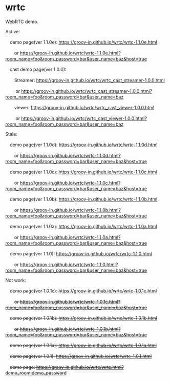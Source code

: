 # wrtc
WebRTC demo.

Active:
  
　demo page(ver 1.1.0e): https://groov-in.github.io/wrtc/wrtc-1.1.0e.html

　　or https://groov-in.github.io/wrtc/wrtc-1.1.0e.html?room_name=foo&room_password=bar&user_name=baz&host=true

　cast demo page(ver 1.0.0):
 
 　　Streamer: https://groov-in.github.io/wrtc/wrtc_cast_streamer-1.0.0.html
   
　　 or https://groov-in.github.io/wrtc/wrtc_cast_streamer-1.0.0.html?room_name=foo&room_password=bar&user_name=baz
   
 　　viewer: https://groov-in.github.io/wrtc/wrtc_cast_viewer-1.0.0.html
   
　　 or https://groov-in.github.io/wrtc/wrtc_cast_viewer-1.0.0.html?room_name=foo&room_password=bar&user_name=baz

Stale:

　demo page(ver 1.1.0d): https://groov-in.github.io/wrtc/wrtc-1.1.0d.html

　　or https://groov-in.github.io/wrtc/wrtc-1.1.0d.html?room_name=foo&room_password=bar&user_name=baz&host=true
  
　demo page(ver 1.1.0c): https://groov-in.github.io/wrtc/wrtc-1.1.0c.html

　　or https://groov-in.github.io/wrtc/wrtc-1.1.0c.html?room_name=foo&room_password=bar&user_name=baz&host=true
  
　demo page(ver 1.1.0b): https://groov-in.github.io/wrtc/wrtc-1.1.0b.html

　　or https://groov-in.github.io/wrtc/wrtc-1.1.0b.html?room_name=foo&room_password=bar&user_name=baz&host=true
  
　demo page(ver 1.1.0a): https://groov-in.github.io/wrtc/wrtc-1.1.0a.html

　　or https://groov-in.github.io/wrtc/wrtc-1.1.0a.html?room_name=foo&room_password=bar&user_name=baz&host=true

　demo page(ver 1.1.0): https://groov-in.github.io/wrtc/wrtc-1.1.0.html

　　or https://groov-in.github.io/wrtc/wrtc-1.1.0.html?room_name=foo&room_password=bar&user_name=baz&host=true
  
Not work:

　~~demo page(ver 1.0.1c): https://groov-in.github.io/wrtc/wrtc-1.0.1c.html~~

　　~~or https://groov-in.github.io/wrtc/wrtc-1.0.1c.html?room_name=foo&room_password=bar&user_name=baz&host=true~~

　~~demo page(ver 1.0.1b): https://groov-in.github.io/wrtc/wrtc-1.0.1b.html~~

　　~~or https://groov-in.github.io/wrtc/wrtc-1.0.1b.html?room_name=foo&room_password=bar&user_name=baz&host=true~~

　~~demo page(ver 1.0.1a): https://groov-in.github.io/wrtc/wrtc-1.0.1a.html~~

　~~demo page(ver 1.0.1): https://groov-in.github.io/wrtc/wrtc-1.0.1.html~~

　~~demo page: https://groov-in.github.io/wrtc/wrtc.html?demo_room:demo_password~~
